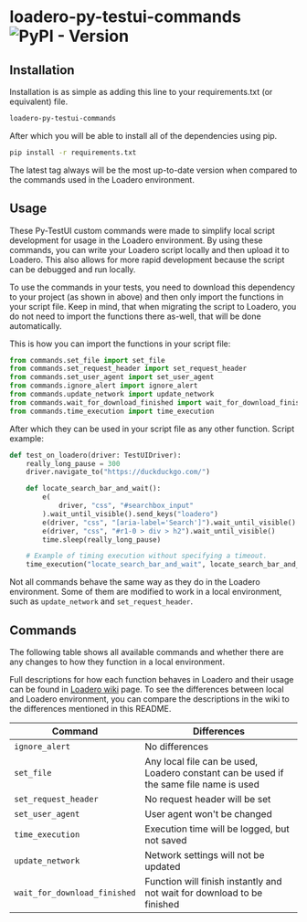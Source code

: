 # loadero-py-testui-commands ![PyPI - Version](https://img.shields.io/pypi/v/loadero-py-testui-commands?link=https%3A%2F%2Fpypi.org%2Fproject%2Floadero-py-testui-commands%2F)

## Installation

Installation is as simple as adding this line to your requirements.txt
(or equivalent) file.

```bash
loadero-py-testui-commands
```

After which you will be able to install all of the dependencies using pip.

```bash
pip install -r requirements.txt
```

The latest tag always will be the most up-to-date version when compared to the
commands used in the Loadero environment.

## Usage

These Py-TestUI custom commands were made to simplify local script development
for usage in the Loadero environment. By using these commands, you can write your
Loadero script locally and then upload it to Loadero. This also allows for more
rapid development because the script can be debugged and run locally.

To use the commands in your tests, you need to download this dependency to your
project (as shown in above) and then only import the functions in your
script file. Keep in mind, that when migrating the script to Loadero, you do not
need to import the functions there as-well, that will be done automatically.

This is how you can import the functions in your script file:

```py
from commands.set_file import set_file
from commands.set_request_header import set_request_header
from commands.set_user_agent import set_user_agent
from commands.ignore_alert import ignore_alert
from commands.update_network import update_network
from commands.wait_for_download_finished import wait_for_download_finished
from commands.time_execution import time_execution
```

After which they can be used in your script file as any other function.
Script example:

```py
def test_on_loadero(driver: TestUIDriver):
    really_long_pause = 300
    driver.navigate_to("https://duckduckgo.com/")

    def locate_search_bar_and_wait():
        e(
            driver, "css", "#searchbox_input"
        ).wait_until_visible().send_keys("loadero")
        e(driver, "css", "[aria-label='Search']").wait_until_visible().click()
        e(driver, "css", "#r1-0 > div > h2").wait_until_visible()
        time.sleep(really_long_pause)

    # Example of timing execution without specifying a timeout.
    time_execution("locate_search_bar_and_wait", locate_search_bar_and_wait)
```

Not all commands behave the same way as they do in the Loadero environment.
Some of them are modified to work in a local environment, such as
`update_network` and `set_request_header`.

## Commands

The following table shows all available commands and whether there are any
changes to how they function in a local environment.

Full descriptions for how each function behaves in Loadero and their usage can
be found in [Loadero wiki](https://wiki.loadero.com/docs/testui-python/custom-commands/)
page. To see the differences between local and Loadero environment, you can
compare the descriptions in the wiki to the differences mentioned in this README.

| Command                      | Differences                                                                            |
| ---------------------------- | -------------------------------------------------------------------------------------- |
| `ignore_alert`               | No differences                                                                         |
| `set_file`                   | Any local file can be used, Loadero constant can be used if the same file name is used |
| `set_request_header`         | No request header will be set                                                          |
| `set_user_agent`             | User agent won't be changed                                                            |
| `time_execution`             | Execution time will be logged, but not saved                                           |
| `update_network`             | Network settings will not be updated                                                   |
| `wait_for_download_finished` | Function will finish instantly and not wait for download to be finished                |
